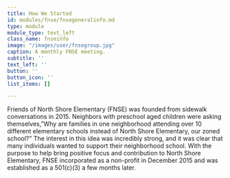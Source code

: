 ```yaml
---
title: How We Started
id: modules/fnse/fnsegeneralinfo.md
type: module
module_type: text_left
class_name: fnseinfo
image: "/images/user/fnsegroup.jpg"
caption: A monthly FNSE meeting.
subtitle: ''
text_left: ''
button: ''
button_icon: ''
list_items: []

---
```

Friends of North Shore Elementary (FNSE) was founded from sidewalk conversations in 2015. Neighbors with preschool aged children were asking themselves,"Why are families in one neighborhood attending over 10 different elementary schools instead of North Shore Elementary, our zoned school?" The interest in this idea was incredibly strong, and it was clear that many individuals wanted to support their neighborhood school. With the purpose to help bring positive focus and contribution to North Shore Elementary, FNSE incorporated as a non-profit in December 2015 and was established as a 501&#40;c)(3) a few months later.